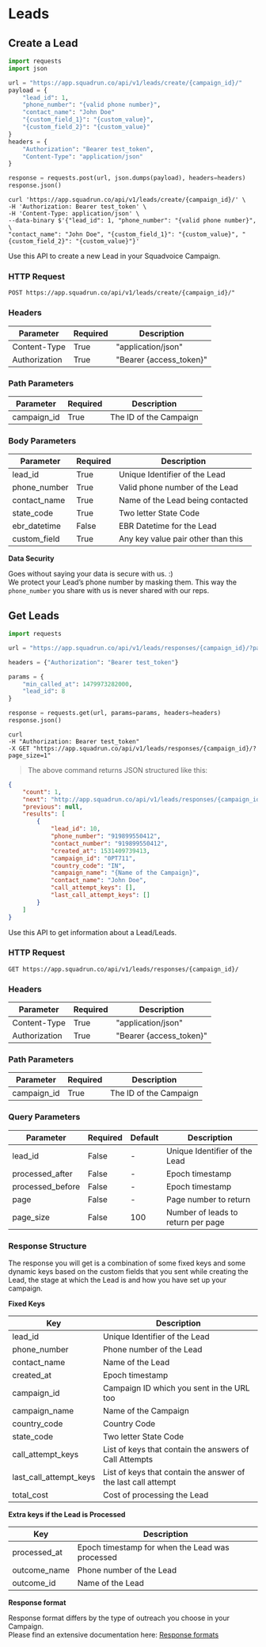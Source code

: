# Leads

## Create a Lead

```python
import requests
import json

url = "https://app.squadrun.co/api/v1/leads/create/{campaign_id}/"
payload = {
    "lead_id": 1,
    "phone_number": "{valid phone number}",
    "contact_name": "John Doe"
    "{custom_field_1}": "{custom_value}",
    "{custom_field_2}": "{custom_value}"
}
headers = {
    "Authorization": "Bearer test_token", 
    "Content-Type": "application/json"
}

response = requests.post(url, json.dumps(payload), headers=headers)
response.json()
```

```shell
curl 'https://app.squadrun.co/api/v1/leads/create/{campaign_id}/' \
-H 'Authorization: Bearer test_token' \
-H 'Content-Type: application/json' \
--data-binary $'{"lead_id": 1, "phone_number": "{valid phone number}", \
"contact_name": "John Doe", "{custom_field_1}": "{custom_value}", "{custom_field_2}": "{custom_value}"}'
```

Use this API to create a new Lead in your Squadvoice Campaign.

### HTTP Request

`POST https://app.squadrun.co/api/v1/leads/create/{campaign_id}/"`

### Headers

| Parameter   | Required  | Description   |
|---------------  |---------- |-------------------- |
| Content-Type  | True  | "application/json"  |
| Authorization   | True  | "Bearer {access_token}"  |

### Path Parameters

| Parameter   | Required  | Description   |
|-------------  |---------- |------------------------ |
| campaign_id   | True  | The ID of the Campaign  |

### Body Parameters

| Parameter   | Required  | Description   |
|-------------- |---------- |------------------------------------ |
| lead_id   | True  | Unique Identifier of the Lead  |
| phone_number  | True  | Valid phone number of the Lead  |
| contact_name  | True  | Name of the Lead being contacted  |
| state_code    | True  | Two letter State Code          |
| ebr_datetime  | False | EBR Datetime for the Lead      |
| custom_field  | True  | Any key value pair other than this  |

<aside class="success">
  <b>Data Security</b>
  <p>
    Goes without saying your data is secure with us. :)<br>
    We protect your Lead’s phone number by masking them. This way the <code>phone_number</code> you share with us is never shared with our reps.
  </p>
</aside>


## Get Leads

```python
import requests

url = "https://app.squadrun.co/api/v1/leads/responses/{campaign_id}/?page_size=1"

headers = {"Authorization": "Bearer test_token"}

params = {
    "min_called_at": 1479973282000, 
    "lead_id": 8
}

response = requests.get(url, params=params, headers=headers)
response.json()
```

```shell
curl 
-H "Authorization: Bearer test_token" 
-X GET "https://app.squadrun.co/api/v1/leads/responses/{campaign_id}/?page_size=1"
```

> The above command returns JSON structured like this:

```json
{
    "count": 1,
    "next": "http://app.squadrun.co/api/v1/leads/responses/{campaign_id}/?page=2&page_size=1",
    "previous": null,
    "results": [
        {
            "lead_id": 10,
            "phone_number": "919899550412",
            "contact_number": "919899550412",
            "created_at": 1531409739413,
            "campaign_id": "0PT711",
            "country_code": "IN",
            "campaign_name": "{Name of the Campaign}",
            "contact_name": "John Doe",
            "call_attempt_keys": [],
            "last_call_attempt_keys": []
        }
    ]
}
```

Use this API to get information about a Lead/Leads.

### HTTP Request

`GET https://app.squadrun.co/api/v1/leads/responses/{campaign_id}/`

### Headers

| Parameter   | Required  | Description   |
|---------------  |---------- |-------------------- |
| Content-Type  | True  | "application/json"  |
| Authorization   | True  | "Bearer {access_token}"  |

### Path Parameters

| Parameter   | Required  | Description   |
|-------------  |---------- |------------------------ |
| campaign_id   | True  | The ID of the Campaign  |

### Query Parameters

| Parameter   | Required  | Default   | Description   |
|---------------  |---------- |---------  |------------------------------------------------ |
| lead_id   | False   | -   | Unique Identifier of the Lead   |
| processed_after   | False   | -   | Epoch timestamp  |
| processed_before   | False   | -   | Epoch timestamp  |
| page  | False   | -   | Page number to return   |
| page_size   | False   | 100   | Number of leads to return per page  |

### Response Structure

The response you will get is a combination of some fixed keys and some dynamic keys based on the custom fields that you sent while creating the Lead, the stage at which the Lead is and how you have set up your campaign.

<strong>Fixed Keys</strong>

| Key   | Description   |
|------------------------ |---------------------------------------------------------------  |
| lead_id   | Unique Identifier of the Lead  |
| phone_number  | Phone number of the Lead  |
| contact_name  | Name of the Lead  |
| created_at  | Epoch timestamp   |
| campaign_id   | Campaign ID which you sent in the URL too   |
| campaign_name   | Name of the Campaign  |
| country_code  | Country Code   |
| state_code  | Two letter State Code  |
| call_attempt_keys   | List of keys that contain the answers of Call Attempts  |
| last_call_attempt_keys  | List of keys that contain the answer of the last call attempt   |
| total_cost | Cost of processing the Lead |

<strong>Extra keys if the Lead is Processed</strong>

| Key   | Description   |
|-------------- |-------------------------------- |
| processed_at   | Epoch timestamp for when the Lead was processed |
| outcome_name  | Phone number of the Lead  |
| outcome_id  | Name of the Lead  |

<aside class='notice'>
  <b>Response format</b>
  <p>
    Response format differs by the type of outreach you choose in your Campaign.<br>
    Please find an extensive documentation here: <a href="#response-formats">Response formats</a>
  </p>
</aside>
